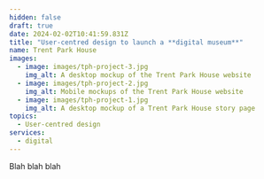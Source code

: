 ```yaml
---
hidden: false
draft: true
date: 2024-02-02T10:41:59.831Z
title: "User-centred design to launch a **digital museum**"
name: Trent Park House
images:
  - image: images/tph-project-3.jpg
    img_alt: A desktop mockup of the Trent Park House website
  - image: images/tph-project-2.jpg
    img_alt: Mobile mockups of the Trent Park House website
  - image: images/tph-project-1.jpg
    img_alt: A desktop mockup of a Trent Park House story page
topics:
  - User-centred design
services:
  - digital
---
```


Blah blah blah